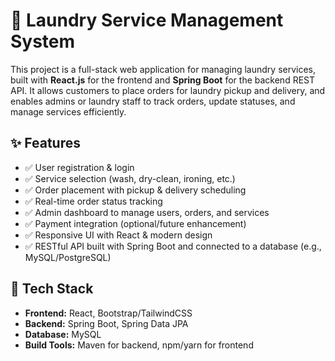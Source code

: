 # 🧺 Laundry Service Management System

This project is a full-stack web application for managing laundry services, built with **React.js** for the frontend and **Spring Boot** for the backend REST API. It allows customers to place orders for laundry pickup and delivery, and enables admins or laundry staff to track orders, update statuses, and manage services efficiently.

## ✨ Features

- ✅ User registration & login  
- ✅ Service selection (wash, dry-clean, ironing, etc.)  
- ✅ Order placement with pickup & delivery scheduling  
- ✅ Real-time order status tracking  
- ✅ Admin dashboard to manage users, orders, and services  
- ✅ Payment integration (optional/future enhancement)  
- ✅ Responsive UI with React & modern design  
- ✅ RESTful API built with Spring Boot and connected to a database (e.g., MySQL/PostgreSQL)  

## 🔧 Tech Stack

- **Frontend:** React, Bootstrap/TailwindCSS  
- **Backend:** Spring Boot, Spring Data JPA
- **Database:** MySQL   
- **Build Tools:** Maven for backend, npm/yarn for frontend  


